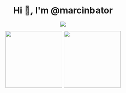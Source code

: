 <h1 align="center">Hi 👋, I'm @marcinbator</h1>

<p align="center">
  <a href="https://skillicons.dev">
    <img src="https://skillicons.dev/icons?i=java,spring,next, cpp" />
  </a>
</p>

<p align="center">
  <img height="180em" src="https://github-readme-stats.vercel.app/api?username=marcinbator&theme=noctis_minimus&show_icons=true" />
 <img height="180em" src="https://github-readme-stats.vercel.app/api/top-langs/?username=marcinbator&theme=noctis_minimus&layout=compact" /> 
</p>
